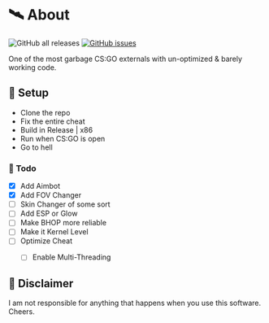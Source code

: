 # 🛰 About
![GitHub all releases](https://img.shields.io/github/downloads/eacbypass/CSGOExternal/total?color=%DE6600&style=flat-square)
[![GitHub issues](https://img.shields.io/github/issues/eacbypass/CSGOExternal?color=%FEA02f)](https://github.com/eacbypass/CSGOExternal/issues)

One of the most garbage CS:GO externals with un-optimized & barely working code.

## 🌌 Setup
- Clone the repo
- Fix the entire cheat
- Build in Release | x86
- Run when CS:GO is open
- Go to hell

### 📝 Todo

- [x] Add Aimbot
- [x] Add FOV Changer
- [ ] Skin Changer of some sort
- [ ] Add ESP or Glow
- [ ] Make BHOP more reliable
- [ ] Make it Kernel Level
- [ ] Optimize Cheat
  - [ ] Enable Multi-Threading


## 🗿 Disclaimer
I am not responsible for anything that happens when you use this software. Cheers.
